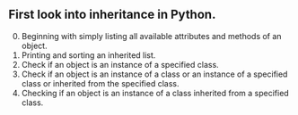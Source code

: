 First look into inheritance in Python.
---
0. Beginning with simply listing all available attributes and methods of an object.
1. Printing and sorting an inherited list.
2. Check if an object is an instance of a specified class.
3. Check if an object is an instance of a class or an instance of a specified class or inherited from the specified class.
4. Checking if an object is an instance of a class inherited from a specified class.